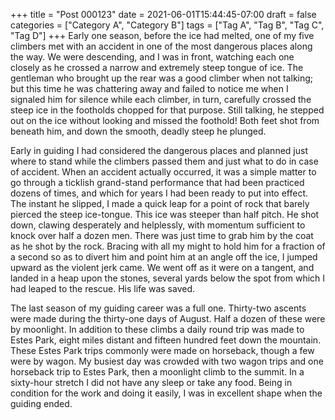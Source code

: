+++
title = "Post 000123"
date = 2021-06-01T15:44:45-07:00
draft = false
categories = ["Category A", "Category B"]
tags = ["Tag A", "Tag B", "Tag C", "Tag D"]
+++
Early one season, before the ice had melted, one of my five climbers met with an accident in one of the most dangerous places along the way. We were descending, and I was in front, watching each one closely as he crossed a narrow and extremely steep tongue of ice. The gentleman who brought up the rear was a good climber when not talking; but this time he was chattering away and failed to notice me when I signaled him for silence while each climber, in turn, carefully crossed the steep ice in the footholds chopped for that purpose. Still talking, he stepped out on the ice without looking and missed the foothold! Both feet shot from beneath him, and down the smooth, deadly steep he plunged.

Early in guiding I had considered the dangerous places and planned just where to stand while the climbers passed them and just what to do in case of accident. When an accident actually occurred, it was a simple matter to go through a ticklish grand-stand performance that had been practiced dozens of times, and which for years I had been ready to put into effect. The instant he slipped, I made a quick leap for a point of rock that barely pierced the steep ice-tongue. This ice was steeper than half pitch. He shot down, clawing desperately and helplessly, with momentum sufficient to knock over half a dozen men. There was just time to grab him by the coat as he shot by the rock. Bracing with all my might to hold him for a fraction of a second so as to divert him and point him at an angle off the ice, I jumped upward as the violent jerk came. We went off as it were on a tangent, and landed in a heap upon the stones, several yards below the spot from which I had leaped to the rescue. His life was saved.

The last season of my guiding career was a full one. Thirty-two ascents were made during the thirty-one days of August. Half a dozen of these were by moonlight. In addition to these climbs a daily round trip was made to Estes Park, eight miles distant and fifteen hundred feet down the mountain. These Estes Park trips commonly were made on horseback, though a few were by wagon. My busiest day was crowded with two wagon trips and one horseback trip to Estes Park, then a moonlight climb to the summit. In a sixty-hour stretch I did not have any sleep or take any food. Being in condition for the work and doing it easily, I was in excellent shape when the guiding ended.
